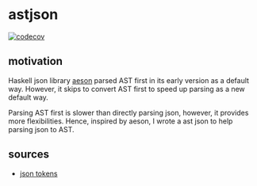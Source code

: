 # astjson
[![codecov](https://codecov.io/gh/xieyuschen/astjson/graph/badge.svg?token=FFXVZQYUWF)](https://codecov.io/gh/xieyuschen/astjson)

## motivation
Haskell json library [aeson](https://github.com/haskell/aeson) parsed AST 
first in its early version as a default way. However, it skips to convert AST 
first to speed up parsing as a new default way.

Parsing AST first is slower than directly parsing json, however, it provides more flexibilities. 
Hence, inspired by aeson, I wrote a ast json to help parsing json to AST.

## sources
- [json tokens](https://www.json.org/json-en.html)